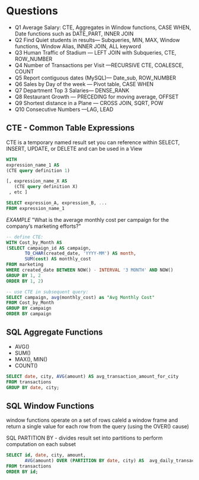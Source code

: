 # Questions
- Q1 Average Salary: CTE, Aggregates in Window functions, CASE WHEN, Date functions such as DATE_PART, INNER JOIN
- Q2 Find Quiet students in results— Subqueries, MIN, MAX, Window functions, Window Alias, INNER JOIN, ALL keyword
- Q3 Human Traffic of Stadium — LEFT JOIN with Subqueries, CTE, ROW_NUMBER
- Q4 Number of Transactions per Visit —RECURSIVE CTE, COALESCE, COUNT
- Q5 Report contiguous dates (MySQL)— Date_sub, ROW_NUMBER
- Q6 Sales by Day of the week — Pivot table, CASE WHEN
- Q7 Department Top 3 Salaries— DENSE_RANK
- Q8 Restaurant Growth — PRECEDING for moving average, OFFSET
- Q9 Shortest distance in a Plane — CROSS JOIN, SQRT, POW
- Q10 Consecutive Numbers —LAG, LEAD

## CTE - Common Table Expressions
CTE is a temporary named result set you can reference within SELECT, INSERT, UPDATE, or DELETE and can be used in a View

```sql
WITH
expression_name_1 AS
(CTE query definition 1)

[, expression_name_X AS
   (CTE query definition X)
 , etc ]

SELECT expression_A, expression_B, ...
FROM expression_name_1
```

*EXAMPLE*
"What is the average monthly cost per campaign for the company’s marketing efforts?"

```sql
-- define CTE:
WITH Cost_by_Month AS
(SELECT campaign_id AS campaign,
       TO_CHAR(created_date, 'YYYY-MM') AS month,
       SUM(cost) AS monthly_cost
FROM marketing
WHERE created_date BETWEEN NOW() - INTERVAL '3 MONTH' AND NOW()
GROUP BY 1, 2
ORDER BY 1, 2)

-- use CTE in subsequent query:
SELECT campaign, avg(monthly_cost) as "Avg Monthly Cost"
FROM Cost_by_Month
GROUP BY campaign
ORDER BY campaign
```

## SQL Aggregate Functions
- AVG()
- SUM()
- MAX(), MIN()
- COUNT()

```sql
SELECT date, city, AVG(amount) AS avg_transaction_amount_for_city
FROM transactions
GROUP BY date, city;
```

## SQL Window Functions
window functions operate on a set of rows caleld a window frame and return a single value for each row from the query (using the OVER() cause)

SQL PARTITION BY - divides result set into partitions to perform computation on each subset
```sql
SELECT id, date, city, amount,
       AVG(amount) OVER (PARTITION BY date, city) AS  avg_daily_transaction_amount_for_city
FROM transactions
ORDER BY id;
```